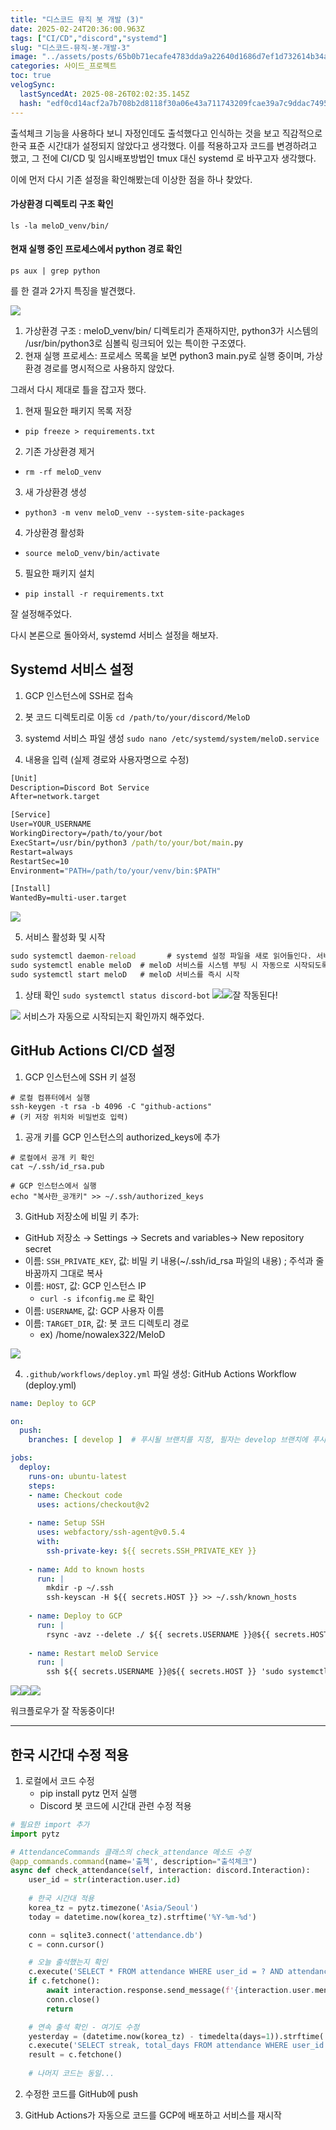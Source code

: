 ```yaml
---
title: "디스코드 뮤직 봇 개발 (3)"
date: 2025-02-24T20:36:00.963Z
tags: ["CI/CD","discord","systemd"]
slug: "디스코드-뮤직-봇-개발-3"
image: "../assets/posts/65b0b71ecafe4783dda9a22640d1686d7ef1d732614b34a2c910257cbf6a38d9.png"
categories: 사이드_프로젝트
toc: true
velogSync:
  lastSyncedAt: 2025-08-26T02:02:35.145Z
  hash: "edf0cd14acf2a7b708b2d8118f30a06e43a711743209fcae39a7c9ddac74955f"
---
```


출석체크 기능을 사용하다 보니 자정인데도 출석했다고 인식하는 것을 보고 직감적으로 한국 표준 시간대가 설정되지 않았다고 생각했다. 이를 적용하고자 코드를 변경하려고 했고, 그 전에 CI/CD  및 임시배포방법인 tmux 대신 systemd 로 바꾸고자 생각했다.

이에 먼저 다시 기존 설정을 확인해봤는데 이상한 점을 하나 찾았다.

#### 가상환경 디렉토리 구조 확인
`ls -la meloD_venv/bin/`

#### 현재 실행 중인 프로세스에서 python 경로 확인
`ps aux | grep python`

를 한 결과 2가지 특징을 발견했다.

![](/assets/posts/65b0b71ecafe4783dda9a22640d1686d7ef1d732614b34a2c910257cbf6a38d9.png)
1. 가상환경 구조 : meloD_venv/bin/ 디렉토리가 존재하지만, python3가 시스템의 /usr/bin/python3로 심볼릭 링크되어 있는 특이한 구조였다.
2. 현재 실행 프로세스: 프로세스 목록을 보면 python3 main.py로 실행 중이며, 가상환경 경로를 명시적으로 사용하지 않았다.

그래서 다시 제대로 틀을 잡고자 했다.

1. 현재 필요한 패키지 목록 저장
- `pip freeze > requirements.txt`

2. 기존 가상환경 제거
- `rm -rf meloD_venv`

3. 새 가상환경 생성
- `python3 -m venv meloD_venv --system-site-packages`

4. 가상환경 활성화
- `source meloD_venv/bin/activate`

5. 필요한 패키지 설치
- `pip install -r requirements.txt`

잘 설정해주었다.

다시 본론으로 돌아와서, systemd 서비스 설정을 해보자.

## Systemd 서비스 설정
1. GCP 인스턴스에 SSH로 접속
2. 봇 코드 디렉토리로 이동
`cd /path/to/your/discord/MeloD`

3. systemd 서비스 파일 생성
`sudo nano /etc/systemd/system/meloD.service`

4. 내용을 입력 (실제 경로와 사용자명으로 수정)

```cmd
[Unit]
Description=Discord Bot Service
After=network.target

[Service]
User=YOUR_USERNAME
WorkingDirectory=/path/to/your/bot
ExecStart=/usr/bin/python3 /path/to/your/bot/main.py
Restart=always
RestartSec=10
Environment="PATH=/path/to/your/venv/bin:$PATH"

[Install]
WantedBy=multi-user.target
```

![](/assets/posts/9523fd3c0ff9b7b2537cd5e88e8a57146994305c5b1a9d5bc1b4658e40ca51c1.png)


5. 서비스 활성화 및 시작

```cmd
sudo systemctl daemon-reload       # systemd 설정 파일을 새로 읽어들인다. 서비스 파일을 새로 만들거나 수정한 후에 필요한 명령어
sudo systemctl enable meloD  # meloD 서비스를 시스템 부팅 시 자동으로 시작되도록 설정
sudo systemctl start meloD   # meloD 서비스를 즉시 시작
```

1. 상태 확인
`sudo systemctl status discord-bot`
![](/assets/posts/8db76730e1cbdf91c8f17153d20814e1429cc3cbb8f75689608e6be4f937a584.png)![](/assets/posts/3d5eb3aa320098643e42e3b53445d0f6927a8bb46ff4725dffdbb16d0aebceae.png)잘 작동된다!

![](/assets/posts/3da38fb60b37303390cbde8b948a00f654610112b070d8ef1e04c37c551acd1f.png) 서비스가 자동으로 시작되는지 확인까지 해주었다.

## GitHub Actions CI/CD 설정
1. GCP 인스턴스에 SSH 키 설정

```
# 로컬 컴퓨터에서 실행
ssh-keygen -t rsa -b 4096 -C "github-actions"
# (키 저장 위치와 비밀번호 입력)
```

1. 공개 키를 GCP 인스턴스의 authorized_keys에 추가

```
# 로컬에서 공개 키 확인
cat ~/.ssh/id_rsa.pub

# GCP 인스턴스에서 실행
echo "복사한_공개키" >> ~/.ssh/authorized_keys
```

3. GitHub 저장소에 비밀 키 추가:

- GitHub 저장소 → Settings → Secrets and variables→ New repository secret
- 이름: `SSH_PRIVATE_KEY`, 값: 비밀 키 내용(~/.ssh/id_rsa 파일의 내용) ; 주석과 줄바꿈까지 그대로 복사
- 이름: `HOST`, 값: GCP 인스턴스 IP
  - `curl -s ifconfig.me` 로 확인
- 이름: `USERNAME`, 값: GCP 사용자 이름
- 이름: `TARGET_DIR`, 값: 봇 코드 디렉토리 경로
  - ex) /home/nowalex322/MeloD
  
![](/assets/posts/18c01515b6ec58bc93591759875ccb01e4040bdb08f5fdd3f1f3dfd599b85d1b.png)


4. `.github/workflows/deploy.yml` 파일 생성:
GitHub Actions Workflow (deploy.yml)

```yml
name: Deploy to GCP

on:
  push:
    branches: [ develop ]  # 푸시될 브랜치를 지정, 필자는 develop 브랜치에 푸시될 때 실행

jobs:
  deploy:
    runs-on: ubuntu-latest
    steps:
    - name: Checkout code
      uses: actions/checkout@v2
      
    - name: Setup SSH
      uses: webfactory/ssh-agent@v0.5.4
      with:
        ssh-private-key: ${{ secrets.SSH_PRIVATE_KEY }}
        
    - name: Add to known hosts
      run: |
        mkdir -p ~/.ssh
        ssh-keyscan -H ${{ secrets.HOST }} >> ~/.ssh/known_hosts
        
    - name: Deploy to GCP
      run: |
        rsync -avz --delete ./ ${{ secrets.USERNAME }}@${{ secrets.HOST }}:${{ secrets.TARGET_DIR }}
        
    - name: Restart meloD Service
      run: |
        ssh ${{ secrets.USERNAME }}@${{ secrets.HOST }} 'sudo systemctl restart meloD'
```

![](/assets/posts/7eb388909b9c55560be863f3c64331d810b7534ea4ba9a23a7f4d6a35079275c.png)![](/assets/posts/ea3d9d0f146ef4844c2ff6014b19ce77da946a8a4f34102b27491a33e5ff0dbf.png)![](/assets/posts/1e32ad985598aa940ee0475b97d832c69360dcafd4d012fb6d4e18b417fc2d31.png)

워크플로우가 잘 작동중이다!

---

## 한국 시간대 수정 적용

1. 로컬에서 코드 수정
   - pip install pytz 먼저 실행
   - Discord 봇 코드에 시간대 관련 수정 적용
   
```python
# 필요한 import 추가
import pytz

# AttendanceCommands 클래스의 check_attendance 메소드 수정
@app_commands.command(name='출첵', description="출석체크")
async def check_attendance(self, interaction: discord.Interaction):
    user_id = str(interaction.user.id)
    
    # 한국 시간대 적용
    korea_tz = pytz.timezone('Asia/Seoul')
    today = datetime.now(korea_tz).strftime('%Y-%m-%d')

    conn = sqlite3.connect('attendance.db')
    c = conn.cursor()

    # 오늘 출석했는지 확인
    c.execute('SELECT * FROM attendance WHERE user_id = ? AND attendance_date = ?', (user_id, today))
    if c.fetchone():
        await interaction.response.send_message(f'{interaction.user.mention} 이미 오늘은 출석체크를 하셨어요!')
        conn.close()
        return

    # 연속 출석 확인 - 여기도 수정
    yesterday = (datetime.now(korea_tz) - timedelta(days=1)).strftime('%Y-%m-%d')
    c.execute('SELECT streak, total_days FROM attendance WHERE user_id = ? ORDER BY attendance_date DESC LIMIT 1', (user_id,))
    result = c.fetchone()
    
    # 나머지 코드는 동일...
```

2. 수정한 코드를 GitHub에 push

3. GitHub Actions가 자동으로 코드를 GCP에 배포하고 서비스를 재시작
